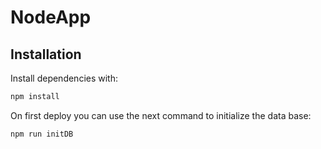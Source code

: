 # NodeApp

## Installation

Install dependencies with:

```sh
npm install
```

On first deploy you can use the next command to initialize the data base:

```sh
npm run initDB
```